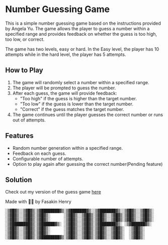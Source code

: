 # Number Guessing Game

This is a simple number guessing game based on the instructions provided by Angela Yu. The game allows the player to guess a number within a specified range and provides feedback on whether the guess is too high, too low, or correct.

The game has two levels, easy or hard. In the Easy level, the player has 10 attempts while in the hard level, the player has 5 attempts.

## How to Play

1. The game will randomly select a number within a specified range.
2. The player will be prompted to guess the number.
3. After each guess, the game will provide feedback:
   - "Too high" if the guess is higher than the target number.
   - "Too low" if the guess is lower than the target number.
   - "Correct" if the guess matches the target number.
4. The game continues until the player guesses the correct number or runs out of attempts.

## Features

- Random number generation within a specified range.
- Feedback on each guess.
- Configurable number of attempts.
- Option to play again after guessing the correct number(Pending feature)

## Solution

Check out my version of the guess game [here](./main.py)

Made with 💖💝 by Fasakin Henry

```
░▒▓█▓▒░░▒▓█▓▒░▒▓████████▓▒░▒▓███████▓▒░░▒▓███████▓▒░░▒▓█▓▒░░▒▓█▓▒░ 
░▒▓█▓▒░░▒▓█▓▒░▒▓█▓▒░      ░▒▓█▓▒░░▒▓█▓▒░▒▓█▓▒░░▒▓█▓▒░▒▓█▓▒░░▒▓█▓▒░ 
░▒▓█▓▒░░▒▓█▓▒░▒▓█▓▒░      ░▒▓█▓▒░░▒▓█▓▒░▒▓█▓▒░░▒▓█▓▒░▒▓█▓▒░░▒▓█▓▒░ 
░▒▓████████▓▒░▒▓██████▓▒░ ░▒▓█▓▒░░▒▓█▓▒░▒▓███████▓▒░ ░▒▓██████▓▒░  
░▒▓█▓▒░░▒▓█▓▒░▒▓█▓▒░      ░▒▓█▓▒░░▒▓█▓▒░▒▓█▓▒░░▒▓█▓▒░  ░▒▓█▓▒░     
░▒▓█▓▒░░▒▓█▓▒░▒▓█▓▒░      ░▒▓█▓▒░░▒▓█▓▒░▒▓█▓▒░░▒▓█▓▒░  ░▒▓█▓▒░     
░▒▓█▓▒░░▒▓█▓▒░▒▓████████▓▒░▒▓█▓▒░░▒▓█▓▒░▒▓█▓▒░░▒▓█▓▒░  ░▒▓█▓▒░     
```
